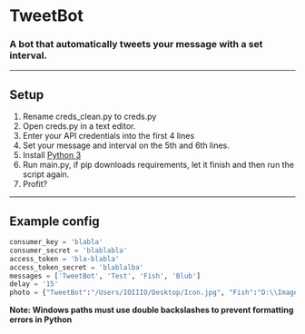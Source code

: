 # TweetBot
### A bot that automatically tweets your message with a set interval.
---------
## Setup
1. Rename creds_clean.py to creds.py
2. Open creds.py in a text editor.
3. Enter your API credentials into the first 4 lines
4. Set your message and interval on the 5th and 6th lines.
5. Install [Python 3](https://www.python.org/downloads/)
6. Run main.py, if pip downloads requirements, let it finish and then run the script again.
7. Profit?
---------
## Example config
```python
consumer_key = 'blabla'
consumer_secret = 'blablabla'
access_token = 'bla-blabla'
access_token_secret = 'blablalba'
messages = ['TweetBot', 'Test', 'Fish', 'Blub']
delay = '15'
photo = {"TweetBot":"/Users/IOIIIO/Desktop/Icon.jpg", "Fish":"D:\\Images\\fish.png"}
```

**Note: Windows paths must use double backslashes to prevent formatting errors in Python**